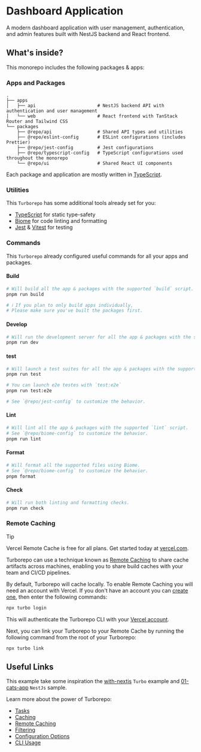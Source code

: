 # Dashboard Application

A modern dashboard application with user management, authentication, and admin features built with NestJS backend and React frontend.

## What's inside?

This monorepo includes the following packages & apps:

### Apps and Packages

```shell
.
├── apps
│   ├── api                       # NestJS backend API with authentication and user management
│   └── web                       # React frontend with TanStack Router and Tailwind CSS
└── packages
    ├── @repo/api                 # Shared API types and utilities
    ├── @repo/eslint-config       # ESLint configurations (includes Prettier)
    ├── @repo/jest-config         # Jest configurations
    ├── @repo/typescript-config   # TypeScript configurations used throughout the monorepo
    └── @repo/ui                  # Shared React UI components
```

Each package and application are mostly written in [TypeScript](https://www.typescriptlang.org/).

### Utilities

This `Turborepo` has some additional tools already set for you:

- [TypeScript](https://www.typescriptlang.org/) for static type-safety
- [Biome](https://biomejs.dev/) for code linting and formatting
- [Jest](https://jestjs.io/) & [Vitest](https://vitest.dev/) for testing

### Commands

This `Turborepo` already configured useful commands for all your apps and packages.

#### Build

```bash
# Will build all the app & packages with the supported `build` script.
pnpm run build

# ℹ️ If you plan to only build apps individually,
# Please make sure you've built the packages first.
```

#### Develop

```bash
# Will run the development server for all the app & packages with the supported `dev` script.
pnpm run dev
```

#### test

```bash
# Will launch a test suites for all the app & packages with the supported `test` script.
pnpm run test

# You can launch e2e testes with `test:e2e`
pnpm run test:e2e

# See `@repo/jest-config` to customize the behavior.
```

#### Lint

```bash
# Will lint all the app & packages with the supported `lint` script.
# See `@repo/biome-config` to customize the behavior.
pnpm run lint
```

#### Format

```bash
# Will format all the supported files using Biome.
# See `@repo/biome-config` to customize the behavior.
pnpm format
```

#### Check

```bash
# Will run both linting and formatting checks.
pnpm run check
```

### Remote Caching

> [!TIP]
> Vercel Remote Cache is free for all plans. Get started today at [vercel.com](https://vercel.com/signup?/signup?utm_source=remote-cache-sdk&utm_campaign=free_remote_cache).

Turborepo can use a technique known as [Remote Caching](https://turborepo.com/docs/core-concepts/remote-caching) to share cache artifacts across machines, enabling you to share build caches with your team and CI/CD pipelines.

By default, Turborepo will cache locally. To enable Remote Caching you will need an account with Vercel. If you don't have an account you can [create one](https://vercel.com/signup?utm_source=turborepo-examples), then enter the following commands:

```bash
npx turbo login
```

This will authenticate the Turborepo CLI with your [Vercel account](https://vercel.com/docs/concepts/personal-accounts/overview).

Next, you can link your Turborepo to your Remote Cache by running the following command from the root of your Turborepo:

```bash
npx turbo link
```

## Useful Links

This example take some inspiration the [with-nextjs](https://github.com/vercel/turborepo/tree/main/examples/with-nextjs) `Turbo` example and [01-cats-app](https://github.com/nestjs/nest/tree/master/sample/01-cats-app) `NestJs` sample.

Learn more about the power of Turborepo:

- [Tasks](https://turborepo.com/docs/crafting-your-repository/running-tasks)
- [Caching](https://turborepo.com/docs/crafting-your-repository/caching)
- [Remote Caching](https://turborepo.com/docs/core-concepts/remote-caching)
- [Filtering](https://turborepo.com/docs/crafting-your-repository/running-tasks#using-filters)
- [Configuration Options](https://turborepo.com/docs/reference/configuration)
- [CLI Usage](https://turborepo.com/docs/reference/command-line-reference)
